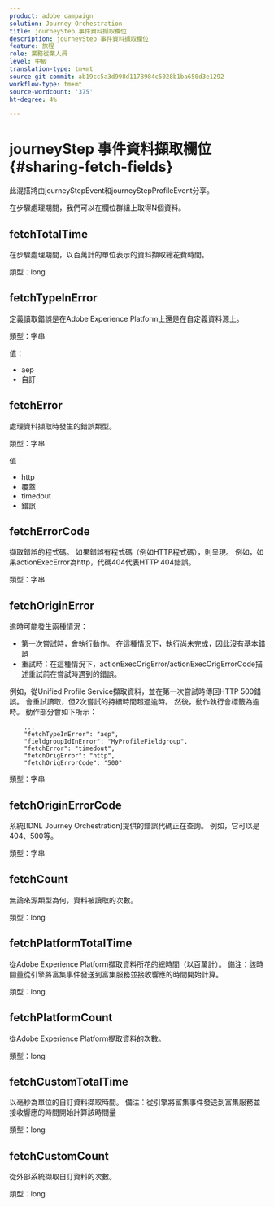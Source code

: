 ```yaml
---
product: adobe campaign
solution: Journey Orchestration
title: journeyStep 事件資料擷取欄位
description: journeyStep 事件資料擷取欄位
feature: 旅程
role: 業務從業人員
level: 中級
translation-type: tm+mt
source-git-commit: ab19cc5a3d998d1178984c5028b1ba650d3e1292
workflow-type: tm+mt
source-wordcount: '375'
ht-degree: 4%

---
```



# journeyStep 事件資料擷取欄位 {#sharing-fetch-fields}

此混搭將由journeyStepEvent和journeyStepProfileEvent分享。

在步驟處理期間，我們可以在欄位群組上取得N個資料。

## fetchTotalTime

在步驟處理期間，以百萬計的單位表示的資料擷取總花費時間。

類型：long

## fetchTypeInError

定義讀取錯誤是在Adobe Experience Platform上還是在自定義資料源上。

類型：字串

值：
* aep
* 自訂

## fetchError

處理資料擷取時發生的錯誤類型。

類型：字串

值：
* http
* 覆蓋
* timedout
* 錯誤

## fetchErrorCode

擷取錯誤的程式碼。 如果錯誤有程式碼（例如HTTP程式碼），則呈現。 例如，如果actionExecError為http，代碼404代表HTTP 404錯誤。

類型：字串

## fetchOriginError

逾時可能發生兩種情況：

* 第一次嘗試時，會執行動作。 在這種情況下，執行尚未完成，因此沒有基本錯誤
* 重試時：在這種情況下，actionExecOrigError/actionExecOrigErrorCode描述重試前在嘗試時遇到的錯誤。

例如，從Unified Profile Service擷取資料，並在第一次嘗試時傳回HTTP 500錯誤。 會重試讀取，但2次嘗試的持續時間超過逾時。 然後，動作執行會標籤為逾時。 動作部分會如下所示：

```
    ...
    "fetchTypeInError": "aep",
    "fieldgroupIdInError": "MyProfileFieldgroup",
    "fetchError": "timedout",
    "fetchOrigError": "http",
    "fetchOrigErrorCode": "500"
```

類型：字串

## fetchOriginErrorCode

系統[!DNL Journey Orchestration]提供的錯誤代碼正在查詢。 例如，它可以是404、500等。

類型：字串

## fetchCount

無論來源類型為何，資料被讀取的次數。

類型：long

## fetchPlatformTotalTime

從Adobe Experience Platform擷取資料所花的總時間（以百萬計）。 備注：該時間量從引擎將富集事件發送到富集服務並接收響應的時間開始計算。

類型：long

## fetchPlatformCount

從Adobe Experience Platform提取資料的次數。

類型：long

## fetchCustomTotalTime

以毫秒為單位的自訂資料擷取時間。 備注：從引擎將富集事件發送到富集服務並接收響應的時間開始計算該時間量

類型：long

## fetchCustomCount

從外部系統擷取自訂資料的次數。

類型：long
